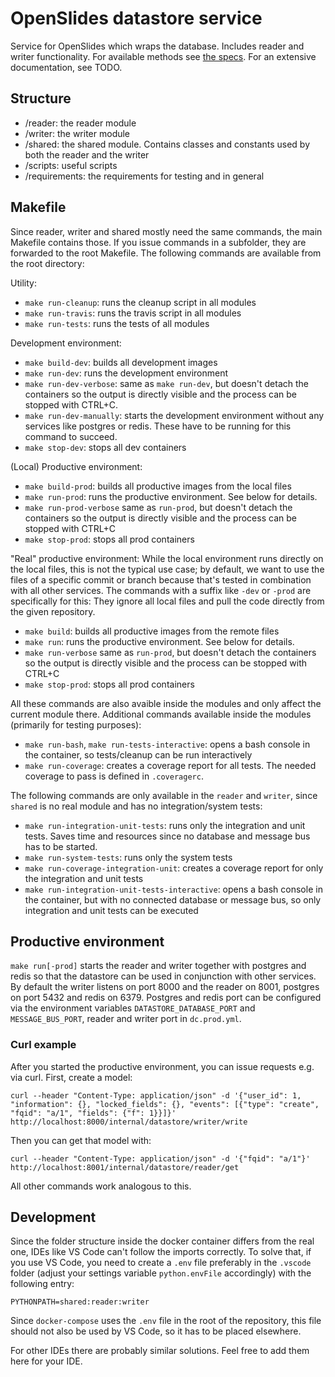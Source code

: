 # OpenSlides datastore service

Service for OpenSlides which wraps the database. Includes reader and writer functionality. For available methods see [the specs](https://github.com/OpenSlides/OpenSlides/blob/openslides4-dev/docs/interfaces/datastore-service.txt). For an extensive documentation, see TODO.

## Structure

- /reader: the reader module
- /writer: the writer module
- /shared: the shared module. Contains classes and constants used by both the reader and the writer
- /scripts: useful scripts
- /requirements: the requirements for testing and in general

## Makefile

Since reader, writer and shared mostly need the same commands, the main Makefile contains those. If you issue commands in a subfolder, they are forwarded to the root Makefile. The following commands are available from the root directory:

Utility:
- `make run-cleanup`: runs the cleanup script in all modules
- `make run-travis`: runs the travis script in all modules
- `make run-tests`: runs the tests of all modules

Development environment:
- `make build-dev`: builds all development images
- `make run-dev`: runs the development environment
- `make run-dev-verbose`: same as `make run-dev`, but doesn't detach the containers so the output is directly visible and the process can be stopped with CTRL+C.
- `make run-dev-manually`: starts the development environment without any services like postgres or redis. These have to be running for this command to succeed.
- `make stop-dev`: stops all dev containers

(Local) Productive environment:
- `make build-prod`: builds all productive images from the local files
- `make run-prod`: runs the productive environment. See below for details.
- `make run-prod-verbose` same as `run-prod`, but doesn't detach the containers so the output is directly visible and the process can be stopped with CTRL+C
- `make stop-prod`: stops all prod containers

"Real" productive environment:
While the local environment runs directly on the local files, this is not the typical use case; by default, we want to use the files of a specific commit or branch because that's tested in combination with all other services. The commands with a suffix like `-dev` or `-prod` are specifically for this: They ignore all local files and pull the code directly from the given repository.
- `make build`: builds all productive images from the remote files
- `make run`: runs the productive environment. See below for details.
- `make run-verbose` same as `run-prod`, but doesn't detach the containers so the output is directly visible and the process can be stopped with CTRL+C
- `make stop-prod`: stops all prod containers

All these commands are also avaible inside the modules and only affect the current module there. Additional commands available inside the modules (primarily for testing purposes):

- `make run-bash`, `make run-tests-interactive`: opens a bash console in the container, so tests/cleanup can be run interactively
- `make run-coverage`: creates a coverage report for all tests.  The needed coverage to pass is defined in `.coveragerc`.

The following commands are only available in the `reader` and `writer`, since `shared` is no real module and has no integration/system tests:

- `make run-integration-unit-tests`: runs only the integration and unit tests. Saves time and resources since no database and message bus has to be started.
- `make run-system-tests`: runs only the system tests
- `make run-coverage-integration-unit`: creates a coverage report for only the integration and unit tests
- `make run-integration-unit-tests-interactive`: opens a bash console in the container, but with no connected database or message bus, so only integration and unit tests can be executed


## Productive environment

`make run[-prod]` starts the reader and writer together with postgres and redis so that the datastore can be used in conjunction with other services. By default the writer listens on port 8000 and the reader on 8001, postgres on port 5432 and redis on 6379. Postgres and redis port can be configured via the environment variables `DATASTORE_DATABASE_PORT` and `MESSAGE_BUS_PORT`, reader and writer port in `dc.prod.yml`. 

### Curl example

After you started the productive environment, you can issue requests e.g. via curl. First, create a model:

    curl --header "Content-Type: application/json" -d '{"user_id": 1, "information": {}, "locked_fields": {}, "events": [{"type": "create", "fqid": "a/1", "fields": {"f": 1}}]}' http://localhost:8000/internal/datastore/writer/write

Then you can get that model with:

    curl --header "Content-Type: application/json" -d '{"fqid": "a/1"}' http://localhost:8001/internal/datastore/reader/get

All other commands work analogous to this.

## Development

Since the folder structure inside the docker container differs from the real one, IDEs like VS Code can't follow the imports correctly. To solve that, if you use VS Code, you need to create a `.env` file preferably in the `.vscode` folder (adjust your settings variable `python.envFile` accordingly) with the following entry:

    PYTHONPATH=shared:reader:writer

Since `docker-compose` uses the `.env` file in the root of the repository, this file should not also be used by VS Code, so it has to be placed elsewhere.

For other IDEs there are probably similar solutions. Feel free to add them here for your IDE.
